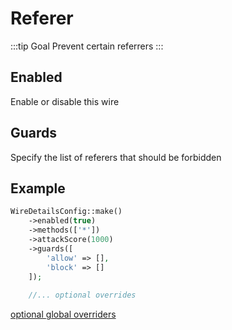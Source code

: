 # Referer
:::tip Goal
Prevent certain referrers
:::

## Enabled
Enable or disable this wire

<!--@include: ./_methods.md-->

<!--@include: ./_attackscore.md-->

## Guards
Specify the list of referers that should be forbidden

<!--@include: ./_guards.md-->

## Example
```php
WireDetailsConfig::make()
    ->enabled(true)
    ->methods(['*'])
    ->attackScore(1000)
    ->guards([
        'allow' => [],
        'block' => []
    ]);
    
    //... optional overrides        
````

[optional global overriders](./optionals.md)
